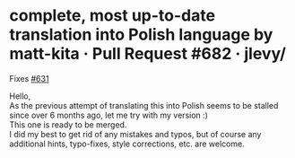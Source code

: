 # complete, most up-to-date translation into Polish language by matt-kita · Pull Request \#682 · jlevy/

Fixes [\#631](https://github.com/jlevy/the-art-of-command-line/issues/631)

Hello,  
 As the previous attempt of translating this into Polish seems to be stalled since over 6 months ago, let me try with my version :\)  
 This one is ready to be merged.  
 I did my best to get rid of any mistakes and typos, but of course any additional hints, typo-fixes, style corrections, etc. are welcome.


